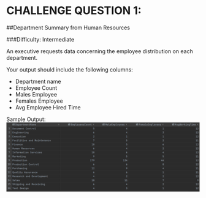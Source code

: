 # CHALLENGE QUESTION 1: 

##Department Summary from Human Resources

###Difficulty: Intermediate

An executive requests data concerning the employee distribution on each department. 

Your output should include the following columns:

* Department name
* Employee Count
* Males Employee
* Females Employee
* Avg Employee Hired Time

Sample Output:
![img_1.png](img_1.png)